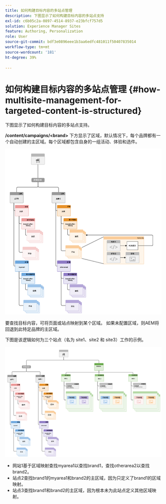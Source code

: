 ```yaml
---
title: 如何构建目标内容的多站点管理
description: 下图显示了如何构建目标内容的多站点支持
exl-id: c6b05c2a-0897-4514-8937-e23bfcf757d5
solution: Experience Manager Sites
feature: Authoring, Personalization
role: User
source-git-commit: bdf3e0896eee1b3aa6edfc481011f50407835014
workflow-type: tm+mt
source-wordcount: '181'
ht-degree: 39%

---
```


# 如何构建目标内容的多站点管理 {#how-multisite-management-for-targeted-content-is-structured}

下图显示了如何构建目标内容的多站点支持。

**/content/campaigns/&lt;brand>** 下方显示了区域，默认情况下，每个品牌都有一个自动创建的主区域。每个区域都包含自身的一组活动、体验和选件。

![多站点结构](/help/sites-cloud/authoring/assets/multisite-structure.png)

要查找目标内容，可将页面或站点映射到某个区域。 如果未配置区域，则AEM将回退到此特定品牌的主区域。

下图是该逻辑如何为三个站点（名为 site1、site2 和 site3）工作的示例。

![跨站点的多站点结构](/help/sites-cloud/authoring/assets/multisite-structure-2.png)

* 网站1基于区域映射查找myarea1以查找brand1，查找otherarea2以查找brand2。
* 站点2查找brand1的myarea1和brand2的主区域，因为只定义了brand1的区域映射。
* 站点3查找brand1和brand2的主区域，因为根本未为此站点定义其他区域映射。
